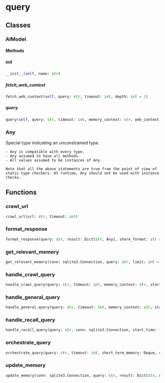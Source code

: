 # query

## Classes

### AIModel

#### Methods

##### __init__

```python
__init__(self, name: str)
```

##### fetch_web_context

```python
fetch_web_context(self, query: str, timeout: int, depth: int = 1)
```

##### query

```python
query(self, query: str, timeout: int, memory_context: str, web_context: str = '', temperature: float = 0.7)
```

### Any

Special type indicating an unconstrained type.

    - Any is compatible with every type.
    - Any assumed to have all methods.
    - All values assumed to be instances of Any.

    Note that all the above statements are true from the point of view of
    static type checkers. At runtime, Any should not be used with instance
    checks.

## Functions

### crawl_url

```python
crawl_url(url: str, timeout: int)
```

### format_response

```python
format_response(query: str, result: Dict[str, Any], share_format: str = 'Text')
```

### get_relevant_memory

```python
get_relevant_memory(conn: sqlite3.Connection, query: str, limit: int = 3)
```

### handle_crawl_query

```python
handle_crawl_query(query: str, timeout: int, memory_context: str, start_time: float, model: core.models.AIModel, web_priority: bool, temperature: float, share_format: str)
```

### handle_general_query

```python
handle_general_query(query: str, timeout: int, memory_context: str, start_time: float, model: core.models.AIModel, web_priority: bool, temperature: float, share_format: str)
```

### handle_recall_query

```python
handle_recall_query(query: str, conn: sqlite3.Connection, start_time: float, share_format: str)
```

### orchestrate_query

```python
orchestrate_query(query: str, timeout: int, short_term_memory: Deque, conn: sqlite3.Connection, model: core.models.AIModel, web_priority: bool = True, temperature: float = 0.7, share_format: str = 'Text')
```

### update_memory

```python
update_memory(conn: sqlite3.Connection, query: str, result: Dict[str, Any], short_term_memory: Deque)
```

